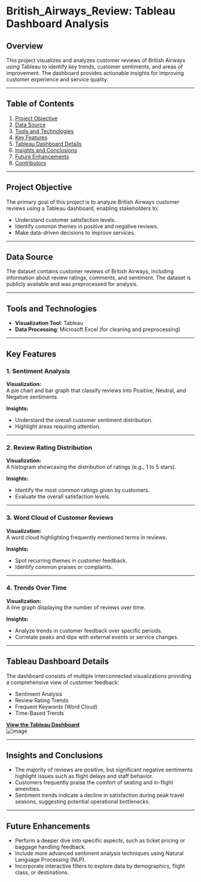 # British_Airways_Review: Tableau Dashboard Analysis  

## Overview  
This project visualizes and analyzes customer reviews of British Airways using Tableau to identify key trends, customer sentiments, and areas of improvement. The dashboard provides actionable insights for improving customer experience and service quality.  

---

## Table of Contents  
1. [Project Objective](#project-objective)  
2. [Data Source](#data-source)  
3. [Tools and Technologies](#tools-and-technologies)  
4. [Key Features](#key-features)  
5. [Tableau Dashboard Details](#tableau-dashboard-details)  
6. [Insights and Conclusions](#insights-and-conclusions)  
7. [Future Enhancements](#future-enhancements)  
8. [Contributors](#contributors)  

---

## Project Objective  
The primary goal of this project is to analyze British Airways customer reviews using a Tableau dashboard, enabling stakeholders to:  
- Understand customer satisfaction levels.  
- Identify common themes in positive and negative reviews.  
- Make data-driven decisions to improve services.  

---

## Data Source  
The dataset contains customer reviews of British Airways, including information about review ratings, comments, and sentiment. The dataset is publicly available and was preprocessed for analysis.  

---

## Tools and Technologies  
- **Visualization Tool**: Tableau  
- **Data Processing**: Microsoft Excel (for cleaning and preprocessing)  

---

## Key Features  

### 1. Sentiment Analysis  
**Visualization:**  
A pie chart and bar graph that classify reviews into Positive, Neutral, and Negative sentiments.  

**Insights:**  
- Understand the overall customer sentiment distribution.  
- Highlight areas requiring attention.  

---

### 2. Review Rating Distribution  
**Visualization:**  
A histogram showcasing the distribution of ratings (e.g., 1 to 5 stars).  

**Insights:**  
- Identify the most common ratings given by customers.  
- Evaluate the overall satisfaction levels.  

---

### 3. Word Cloud of Customer Reviews  
**Visualization:**  
A word cloud highlighting frequently mentioned terms in reviews.  

**Insights:**  
- Spot recurring themes in customer feedback.  
- Identify common praises or complaints.  

---

### 4. Trends Over Time  
**Visualization:**  
A line graph displaying the number of reviews over time.  

**Insights:**  
- Analyze trends in customer feedback over specific periods.  
- Correlate peaks and dips with external events or service changes.  

---

## Tableau Dashboard Details  
The dashboard consists of multiple interconnected visualizations providing a comprehensive view of customer feedback:  
- Sentiment Analysis  
- Review Rating Trends  
- Frequent Keywords (Word Cloud)  
- Time-Based Trends  

**[View the Tableau Dashboard](#)**  
![image](https://github.com/user-attachments/assets/d5e61625-dcfb-4f75-a047-ea119d673c45)

---

## Insights and Conclusions  
- The majority of reviews are positive, but significant negative sentiments highlight issues such as flight delays and staff behavior.  
- Customers frequently praise the comfort of seating and in-flight amenities.  
- Sentiment trends indicate a decline in satisfaction during peak travel seasons, suggesting potential operational bottlenecks.  

---

## Future Enhancements  
- Perform a deeper dive into specific aspects, such as ticket pricing or baggage handling feedback.  
- Include more advanced sentiment analysis techniques using Natural Language Processing (NLP).  
- Incorporate interactive filters to explore data by demographics, flight class, or destinations.  

